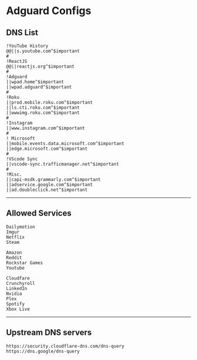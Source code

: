 # Adguard Configs

## DNS List

    !YouTube History
    @@||s.youtube.com^$important
    #
    !ReactJS
    @@||reactjs.org^$important
    #
    !Adguard
    ||wpad.home^$important
    ||wpad.adguard^$important
    #
    !Roku
    ||prod.mobile.roku.com^$important
    ||ls.cti.roku.com^$important
    ||wwwimg.roku.com^$important
    #
    !Instagram
    ||www.instagram.com^$important
    #
    ! Microsoft
    ||mobile.events.data.microsoft.com^$important
    ||edge.microsoft.com^$important
    #
    !VScode Sync
    ||vscode-sync.trafficmanager.net^$important
    #
    !Misc.
    ||capi-msdk.grammarly.com^$important
    ||adservice.google.com^$important
    ||ad.doubleclick.net^$important

---

## Allowed Services

    Dailymotion
    Imgur
    Netflix
    Steam

    Amazon
    Reddit
    Rockstar Games
    Youtube

    Cloudfare
    Crunchyroll
    LinkedIn
    Nvidia
    Plex
    Spotify
    Xbox Live

---

## Upstream DNS servers

    https://security.cloudflare-dns.com/dns-query
    https://dns.google/dns-query
